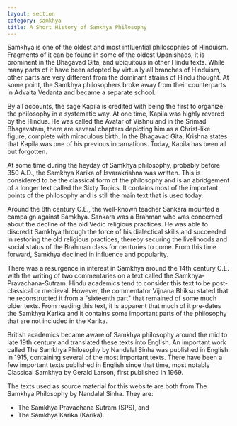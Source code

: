 ```yaml
---
layout: section
category: samkhya
title: A Short History of Samkhya Philosophy
---
```

Samkhya is one of the oldest and most influential philosophies of Hinduism. Fragments of it can be found in some of the oldest Upanishads, it is prominent in the Bhagavad Gita, and ubiquitous in other Hindu texts. While many parts of it have been adopted by virtually all branches of Hinduism, other parts are very different from the dominant strains of Hindu thought. At some point, the Samkhya philosophers broke away from their counterparts in Advaita Vedanta and became a separate school.

By all accounts, the sage Kapila is credited with being the first to organize the philosophy in a systematic way. At one time, Kapila was highly revered by the Hindus. He was called the Avatar of Vishnu and in the Srimad Bhagavatam, there are several chapters depicting him as a Christ-like figure, complete with miraculous birth. In the Bhagavad Gita, Krishna states that Kapila was one of his previous incarnations. Today, Kapila has been all but forgotten. 

At some time during the heyday of Samkhya philosophy, probably before 350 A.D., the Samkhya Karika of Isvarakrishna was written. This is considered to be the classical form of the philosophy and is an abridgement of a longer text called the Sixty Topics. It contains most of the important points of the philosophy and is still the main text that is used today.

Around the 8th century C.E., the well-known teacher Sankara mounted a campaign against Samkhya. Sankara was a Brahman who was concerned about the decline of the old Vedic religious practices. He was able to discredit Samkhya through the force of his dialectical skills and succeeded in restoring the old religious practices, thereby securing the livelihoods and social status of the Brahman class for centuries to come. From this time forward, Samkhya declined in influence and popularity.

There was a resurgence in interest in Samkhya around the 14th century C.E. with the writing of two commentaries on a text called the Samkhya-Pravachana-Sutram. Hindu academics tend to consider this text to be post-classical or medieval. However, the commentator Vijnana Bhiksu stated that he reconstructed it from a "sixteenth part" that remained of some much older texts. From reading this text, it is apparent that much of it pre-dates the Samkhya Karika and it contains some important parts of the philosophy that are not included in the Karika.

British academics became aware of Samkhya philosophy around the mid to late 19th century and translated these texts into English. An important work called The Samkhya Philosophy by Nandalal Sinha was published in English in 1915, containing several of the most important texts. There have been a few important texts published in English since that time, most notably Classical Samkhya by Gerald Larson, first published in 1969.

The texts used as source material for this website are both from The Samkhya Philosophy by Nandalal Sinha. They are:
- The Samkhya Pravachana Sutram (SPS), and
- The Samkhya Karika (Karika).